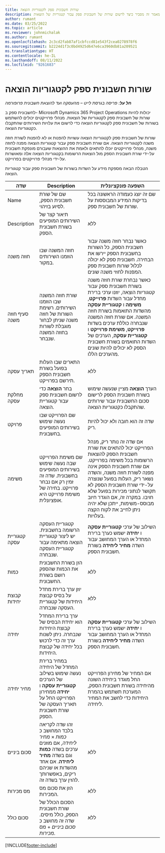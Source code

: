 ```yaml
---
title: שורות חשבונית ספק לקטגוריות הוצאה
description: מאמר זה מסביר כיצד לרשום שורות של חשבונית ספק עבור קטגוריות של הוצאות.
author: rumant
ms.date: 03/25/2022
ms.topic: article
ms.reviewer: johnmichalak
ms.author: rumant
ms.openlocfilehash: 2c3cd2fab87af1cbfccd81e543f2cea0278978f6
ms.sourcegitcommit: b2224d1f3c0bd4925d647e6ca3960db81a209521
ms.translationtype: HT
ms.contentlocale: he-IL
ms.lasthandoff: 08/11/2022
ms.locfileid: "9261683"
---
```

# <a name="vendor-invoice-lines-for-expense-categories"></a>שורות חשבונית ספק לקטגוריות הוצאה

_**חל על**: פריסה בגרסת לייט – מהעסקה ועד להוצאת חשבונית פרופורמה_

לחשבונית ספק ב- Microsoft Dynamics 365 Project Operations יכולות להיות שורות של חשבונית ספק לקטגוריות של הוצאות. מנהלי פרוייקטים יכולים להשתמש בשורות של חשבונית ספק לקטגוריות הוצאה כדי לרשום את עלויות השירותים שהתקבלו כקטגוריות הוצאה.

שורות של חשבונית ספק לקטגוריות הוצאה עשויות להפנות או לא להפנות לשורת חוזה משנה לקטגוריות הוצאה. אם שורת חשבונית ספק עבור קטגוריות הוצאה מפנה לחוזה משנה, מנהלי פרוייקטים יוכלו להתאים ולאמת את ההוצאות שעבורם מונפקת חשבונית על-ידי שורת חשבונית הספק מול הוצאות הרשומות בקטגוריות הוצאה אלה ומאושרות על-ידי מנהלי פרוייקטים בפרוייקט.

הטבלה הבאה מספקת מידע על השדות בשורות של חשבונית ספק עבור קטגוריות הוצאה.

| שדה | Description | השפעה פונקציונלית |
| --- | --- | --- |
| Name | שם של שורת חשבונית הספק, לסיוע בזיהוי. | שם זה יוצג כעמודה הראשונה בכל בדיקות המידע המבוססות על שורות של חשבונית ספק. |
| Description | תיאור קצר של השירותים המופיעים בשורת חשבונית הספק. | ללא |
| חוזה משנה | חוזה המשנה שבו הוזמנו השירותים במקור. | כאשר נבחר חוזה משנה עבור חשבונית הספק, כל השורות בחשבונית הספק יירשו את הבחירה. חשבונית ספק לא יכולה לכלול שורות חשבונית ספק המפנות לחוזי משנה שונים. |
| סעיף חוזה משנה | שורת חוזה המשנה שבו הוזמנו השירותים. רשימת השורות של חוזה משנה שניתן לבחור מוגבלת לשורות בחוזה המשנה שנבחר. | כאשר נבחרת שורת חוזה משנה בשורת חשבונית ספק עבור קטגוריות הוצאה, יוזנו ערכי ברירת מחדל עבור השדות **פרוייקט**, **משימה** ו **קטגוריית עסקה** מהשדות התואמות בשורת חוזה המשנה. אם שורת חוזה המשנה שנבחרה כוללת ערכים בשדות **פרוייקט**, **משימת פרוייקט** ו **קטגוריית עסקה**, הערכים של השדות התואמים בשורת חשבונית הספק לא יכולים להיות שונים מהערכים הללו. |
| תאריך עסקה | התארים שבו העלות בפועל בשורת חשבונית הספק תירשם בפרוייקט. |ללא |
| מחלקת עסקה | בחר **הוצאה** כדי לרשום חשבונית ספק עבור קטגוריית הוצאה. | הערך **הוצאה** מציין שנעשה שימוש בשורת חשבונית הספק לרישום סכום החשבונית עבור שירותים שהתקבלו כקטגוריות הוצאה. |
| פרויקט | שם הפרוייקט שבו נעשה שימוש בשירותים המופיעים בחשבונית. | שדה זה הוא חובה ולא יכול להיות ריק. |
| משימה | שם משימת הפרוייקט שבה נעשה שימוש בשירותים המופיעים בחשבונית. שדה זה זמין רק אם נבחר פרוייקט. בחירה של משימת פרוייקט היא אופציונלית. | אם שדה זה נותר ריק, מנהל הפרוייקט יכול להתאים את שורת חשבונית הספק להוצאות הרשומות בכל משימה בפרוייקט. אם שורת חשבונית הספק אינה מפנה לשורת חוזה משנה, והשדה נשאר ריק, העלות בפועל שנוצרה על-ידי שורת חשבונית הספק לא תקושר לנתוני מכירות בפועל שלא חויבו. במקרה זה, אם הוגדר חיוב מבוסס-משימות, ייתכן שלא יהיה ניתן לחייב את לקוח הקצה בעלויות. |
| קטגוריית עסקה | קטגוריית העסקה הרשומה בחשבונית. יש ליצור קטגוריית הוצאה מתאימה עבור קטגוריית העסקה שנבחרה. | השילוב של ערכי **קטגוריית עסקה** ו **יחידה** ישמש כערך ברירת המחדל או הערך המחושב עבור השדה **מחיר ליחידה** בשורת חשבונית הספק. |
| כמות | הזן בשורת החשבונית את הכמות שהספק רושם בשורת החשבונית. |ללא|
| קבוצת יחידות | יוזן ערך ברירת מחדל על בסיס קבוצת היחידות של קטגוריית העסקה שנבחרה. | ללא |
| יחידה | ערך ברירת המחדל הוא יחידת הבסיס של קבוצת היחידות שנבחרה. ניתן לשנות ערך זה כדי לרכוש בכל יחידה של קבוצת היחידות. | השילוב של ערכי **קטגוריית עסקה** ו **יחידה** ישמש כערך ברירת המחדל או הערך המחושב עבור השדה **מחיר ליחידה** בשורת חשבונית הספק. |
| מחיר יחידה | במחיר ברירת המחדל של היחידה נעשה שימוש בשילוב של הערכים **קטגוריית עסקה** ו **יחידה** ממחירון הפרוייקט החל על תאריך העסקה של שורת חשבונית הספק. | אם המחיר של מחירון הפרוייקט החל מוגדר ביחידה השונה מהיחידה בשורת חשבונית הספק, המערכת תשתמש בהמרת היחידות כדי לחשב את המחיר ליחידה. |
| סכום ביניים | זהו שדה לקריאה בלבד המחושב כ *כמות* &times; *מחיר ליחידה*, אם מוזנים ערכים בשדה **כמות** וגם בשדה **מחיר ליחידה**. אם אחד מהשדות או שניהם ריקים, באפשרותך להזין ערך בשדה זה.| ללא |
| מס מכירות | הזן את סכום מס המכירות. | ללא |
| סכום כולל | הסכום הכולל של שורת חשבונית הספק, כולל מיסים. שדה זה מחושב כ *סכום ביניים*  +  *מס מכירות*. | ללא |

[!INCLUDE[footer-include](../../includes/footer-banner.md)]
